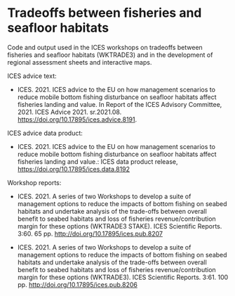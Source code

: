 # Tradeoffs between fisheries and seafloor habitats
Code and output used in the ICES workshops on tradeoffs between fisheries and seafloor
habitats (WKTRADE3) and in the development of regional assessment sheets and interactive maps.

ICES advice text: 
* ICES. 2021. ICES advice to the EU on how management scenarios to reduce mobile 
bottom fishing disturbance on seafloor habitats affect fisheries landing and value. 
In Report of the ICES Advisory Committee, 2021. ICES Advice 2021. sr.2021.08. 
https://doi.org/10.17895/ices.advice.8191. 

ICES advice data product:
* ICES. 2021. ICES advice to the EU on how management scenarios to reduce 
mobile bottom fishing disturbance on seafloor habitats affect fisheries landing
and value.: ICES data product release, https://doi.org/10.17895/ices.data.8192 

Workshop reports:
* ICES. 2021. A series of two Workshops to develop a suite of management options to 
reduce the impacts of bottom fishing on seabed habitats and undertake analysis of the 
trade-offs between overall benefit to seabed habitats and loss of fisheries revenue/contribution 
margin for these options (WKTRADE3 STAKE). ICES Scientific Reports. 3:60. 65 pp. http://doi.org/10.17895/ices.pub.8207

* ICES. 2021. A series of two Workshops to develop a suite of management options to 
reduce the impacts of bottom fishing on seabed habitats and undertake analysis of the 
trade-offs between overall benefit to seabed habitats and loss of fisheries revenue/contribution 
margin for these options (WKTRADE3). ICES Scientific Reports. 3:61. 100 pp. http://doi.org/10.17895/ices.pub.8206
